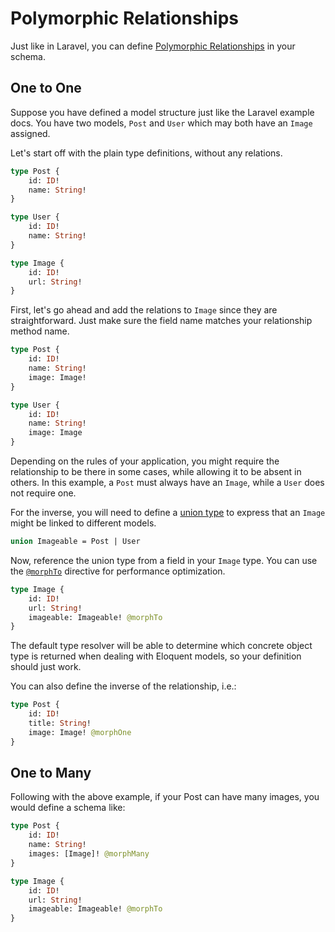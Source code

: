 # Polymorphic Relationships

Just like in Laravel, you can define [Polymorphic Relationships](https://laravel.com/docs/eloquent-relationships#polymorphic-relationships) in your schema.

## One to One

Suppose you have defined a model structure just like the Laravel example docs.
You have two models, `Post` and `User` which may both have an `Image` assigned.

Let's start off with the plain type definitions, without any relations.

```graphql
type Post {
    id: ID!
    name: String!
}

type User {
    id: ID!
    name: String!
}

type Image {
    id: ID!
    url: String!
}
```

First, let's go ahead and add the relations to `Image` since they are straightforward.
Just make sure the field name matches your relationship method name.

```graphql
type Post {
    id: ID!
    name: String!
    image: Image!
}

type User {
    id: ID!
    name: String!
    image: Image
}
```

Depending on the rules of your application, you might require the relationship
to be there in some cases, while allowing it to be absent in others. In this
example, a `Post` must always have an `Image`, while a `User` does not require one.

For the inverse, you will need to define a [union type](../the-basics/types.md#union)
to express that an `Image` might be linked to different models.

```graphql
union Imageable = Post | User
```

Now, reference the union type from a field in your `Image` type.
You can use the [`@morphTo`](../api-reference/directives.md#morphto) directive
for performance optimization.

```graphql
type Image {
    id: ID!
    url: String!
    imageable: Imageable! @morphTo
}
```

The default type resolver will be able to determine which concrete object type is returned
when dealing with Eloquent models, so your definition should just work.

You can also define the inverse of the relationship, i.e.:

```graphql
type Post {
    id: ID!
    title: String!
    image: Image! @morphOne
}
```

## One to Many

Following with the above example, if your Post can have many images, you would
define a schema like:

```graphql
type Post {
    id: ID!
    name: String!
    images: [Image]! @morphMany
}

type Image {
    id: ID!
    url: String!
    imageable: Imageable! @morphTo
}
```
